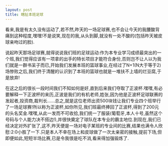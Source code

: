 ```yaml
---
layout: post
title: 瞎扯本班足球
---
```

看来,我是有太久没有运动了,若不然,昨天的一场足球赛,也不会让今天的我腰酸背痛到这种程度,嘿嘿!不是说笑,现在的我,从头到脚,就没有一处不酸的(包括昨天被皮球亲吻过的脸).

说起昨天那场足球赛,就得说说我们班的足球运动:作为本专业学习成绩最突出的一个班,我们觉得应该有一项拿的出手的特长项目才能符合身份,否则岂不让人以为我们就是一群书呆子而已,开始我们发展本班的篮球事业,在经过了N+1(N大于等于2)场惨败之后,我们终于清醒的认识到了本班的篮球也就是一堆扶不上墙的烂豆腐,于是放弃!

在这之后的很长一段时间我们不知如何是好,直到后来我们夺取了正波杯.嘿嘿,有必要解释一下正波杯的来历,正波是我们的有机老师,姓张,因为他是正波杯足球联赛的发起者,投资商,裁判长……总之,就是这位老师出资500块钱让我们专业四个班举行了一场足球赛!所以称为正波杯,如你所见,我们班最终捧回了正波杯,得到了200元的头名奖金.嘿嘿,从此一发而不可收拾,我们统一了服装(葡萄牙,本人十号,虽然这个号码与个人能力决不搭边!),并很快奠定了球队在本专业的霸主地位.到现在,我们已经决定对外扩张了,这不,昨天便是一场对电子某班的专业间的比赛,结果也满令人欣慰:2:0小胜了一下.只是本人不幸在场上和皮球做了一次太亲密的接触,提前下场,但即便如此,短短半场比赛,已是令我很是吃不消,看来得加强锻炼了.